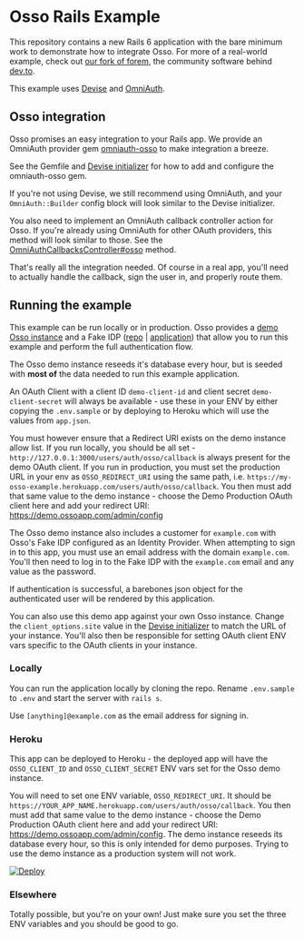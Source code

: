 # Osso Rails Example

This repository contains a new Rails 6 application with the bare minimum work to demonstrate how to integrate Osso. For more of a real-world example, check out [our fork of forem](something.com), the community software behind [dev.to](https://dev.to).

This example uses [Devise](https://github.com/heartcombo/devise) and [OmniAuth](https://github.com/omniauth/omniauth).

## Osso integration

Osso promises an easy integration to your Rails app. We provide an OmniAuth provider gem [omniauth-osso](https://github.com/enterprise-oss/omniauth-osso) to make integration a breeze.

See the Gemfile and [Devise initializer](https://github.com/enterprise-oss/osso-rails-example/blob/main/config/initializers/devise.rb#L12:L16) for how to add and configure the omniauth-osso gem.

If you're not using Devise, we still recommend using OmniAuth, and your `OmniAuth::Builder` config block will look similar to the Devise initializer.

You also need to implement an OmniAuth callback controller action for Osso. If you're already using OmniAuth for other OAuth providers, this method will look similar to those. See the [OmniAuthCallbacksController#osso](https://github.com/enterprise-oss/osso-rails-example/blob/main/app/controllers/omniauth_callbacks_controller.rb#L3:L7) method.

That's really all the integration needed. Of course in a real app, you'll need to actually handle the callback, sign the user in, and properly route them.

## Running the example

This example can be run locally or in production. Osso provides a [demo Osso instance](https://demo.ossoapp.com) and a Fake IDP ([repo](https://github.com/enterprise-oss/sinatra-ruby-idp) | [application](https://idp-osso.herokuapp.com)) that allow you to run this example and perform the full authentication flow.

The Osso demo instance reseeds it's database every hour, but is seeded with **most of** the data needed to run this example application.

An OAuth Client with a client ID `demo-client-id` and client secret `demo-client-secret` will always be available - use these in your ENV by either copying the `.env.sample` or by deploying to Heroku which will use the values from `app.json`.

You must however ensure that a Redirect URI exists on the demo instance allow list. If you run locally, you should be all set - `http://127.0.0.1:3000/users/auth/osso/callback` is always present for the demo OAuth client. If you run in production, you must set the production URL in your env as `OSSO_REDIRECT_URI` using the same path, i.e. `https://my-osso-example.herokuapp.com/users/auth/osso/callback`. You then must add that same value to the demo instance - choose the Demo Production OAuth client here and add your redirect URI: <https://demo.ossoapp.com/admin/config>

The Osso demo instance also includes a customer for `example.com` with Osso's Fake IDP configured as an Identity Provider. When attempting to sign in to this app, you must use an email address with the domain `example.com`. You'll then need to log in to the Fake IDP with the `example.com` email and any value as the password.

If authentication is successful, a barebones json object for the authenticated user will be rendered by this application.

You can also use this demo app against your own Osso instance. Change the `client_options.site` value in the [Devise initializer](https://github.com/enterprise-oss/osso-rails-example/blob/main/config/initializers/devise.rb#L16) to match the URL of your instance. You'll also then be responsible for setting OAuth client ENV vars specific to the OAuth clients in your instance.

### Locally

You can run the application locally by cloning the repo. Rename `.env.sample` to `.env` and start the server with `rails s`.

Use `[anything]@example.com` as the email address for signing in.

### Heroku

This app can be deployed to Heroku - the deployed app will have the `OSSO_CLIENT_ID` and `OSSO_CLIENT_SECRET` ENV vars set for the Osso demo instance.

You will need to set one ENV variable, `OSSO_REDIRECT_URI`. It should be `https://YOUR_APP_NAME.herokuapp.com/users/auth/osso/callback`. You then must add that same value to the demo instance - choose the Demo Production OAuth client here and add your redirect URI: <https://demo.ossoapp.com/admin/config>. The demo instance reseeds its database every hour, so this is only intended for demo purposes. Trying to use the demo instance as a production system will not work.

[![Deploy](https://www.herokucdn.com/deploy/button.svg)](https://heroku.com/deploy?template=https://github.com/enterprise-oss/osso-rails-example/tree/main)

### Elsewhere

Totally possible, but you're on your own! Just make sure you set the three ENV variables and you should be good to go.
